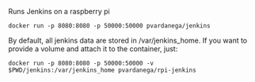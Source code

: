 Runs Jenkins on a raspberry pi

`docker run -p 8080:8080 -p 50000:50000 pvardanega/jenkins`

By default, all jenkins data are stored in /var/jenkins_home. If you want to provide a volume and attach it to the container, just:

`docker run -p 8080:8080 -p 50000:50000 -v $PWD/jenkins:/var/jenkins_home pvardanega/rpi-jenkins`